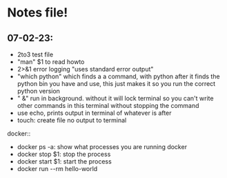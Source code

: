 # Notes file!


## 07-02-23:
- 2to3 test file 
- "man" $1 to read howto
- 2>&1 error logging "uses standard error output"
- "which python" which finds a a command, with python after it finds the python bin you have and use, this just makes it so you run the correct python version
- " &" run in background. without it will lock terminal so you can't write other commands in this terminal without stopping the command
- use echo, prints output in terminal of whatever is after
- touch: create file no output to terminal

docker::

- docker ps -a: show what processes you are running docker
- docker stop $1: stop the process
- docker start $1: start the process
- docker run --rm hello-world
